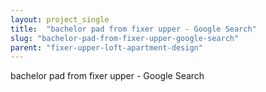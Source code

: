 ```yaml
---
layout: project_single
title:  "bachelor pad from fixer upper - Google Search"
slug: "bachelor-pad-from-fixer-upper-google-search"
parent: "fixer-upper-loft-apartment-design"
---
```

bachelor pad from fixer upper - Google Search
